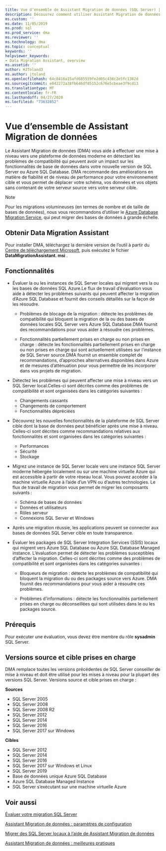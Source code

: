 ```yaml
---
title: Vue d’ensemble de Assistant Migration de données (SQL Server) | Microsoft Docs
description: Découvrez comment utiliser Assistant Migration de données pour migrer des bases de données SQL Server vers d’autres bases de données SQL Server ou Azure
ms.custom: ''
ms.date: 11/05/2019
ms.prod: sql
ms.prod_service: dma
ms.reviewer: ''
ms.technology: dma
ms.topic: conceptual
keywords: ''
helpviewer_keywords:
- Data Migration Assistant, overview
ms.assetid: ''
author: HJToland3
ms.author: jtoland
ms.openlocfilehash: 64c8416a15afd685559fe2d05c436c2e5fc1382d
ms.sourcegitcommit: e042272a38fb646df05152c676e5cbeae3f9cd13
ms.translationtype: MT
ms.contentlocale: fr-FR
ms.lasthandoff: 04/27/2020
ms.locfileid: "73632852"
---
```

# <a name="overview-of-data-migration-assistant"></a>Vue d’ensemble de Assistant Migration de données

Le Assistant Migration de données (DMA) vous aide à effectuer une mise à niveau vers une plateforme de données moderne en détectant les problèmes de compatibilité qui peuvent avoir un impact sur les fonctionnalités de base de données dans votre nouvelle version de SQL Server ou Azure SQL Database. DMA recommande des améliorations en matière de fiabilité et de niveau de performance pour votre environnement cible et vous permet de déplacer votre schéma, vos données et vos objets sans contenant de votre serveur source vers votre serveur cible.

> [!NOTE]
> Pour les migrations volumineuses (en termes de nombre et de taille de bases de données), nous vous recommandons d’utiliser le [Azure Database Migration Service](/azure/dms/dms-overview), qui peut migrer des bases de données à grande échelle.
  
## <a name="get-data-migration-assistant"></a>Obtenir Data Migration Assistant

Pour installer DMA, téléchargez la dernière version de l’outil à partir du [Centre de téléchargement Microsoft](https://www.microsoft.com/download/details.aspx?id=53595), puis exécutez le fichier **DataMigrationAssistant. msi** .

## <a name="capabilities"></a>Fonctionnalités

- Évaluer la ou les instances de SQL Server locales qui migrent vers la ou les bases de données SQL Azure.Le flux de travail d’évaluation vous aide à détecter les problèmes suivants qui peuvent affecter la migration d’Azure SQL Database et fournit des conseils détaillés sur la façon de les résoudre.

  - Problèmes de blocage de la migration : détecte les problèmes de compatibilité qui bloquent la migration de la ou des bases de données locales SQL Server vers Azure SQL Database.DMA fournit des recommandations pour vous aider à résoudre ces problèmes.

  - Fonctionnalités partiellement prises en charge ou non prises en charge : détecte les fonctionnalités partiellement prises en charge ou non prises en charge qui sont actuellement utilisées sur l’instance de SQL Server source.DMA fournit un ensemble complet de recommandations, d’approches alternatives disponibles dans Azure et de mesures d’atténuation pour vous permettre de les incorporer dans vos projets de migration.

- Détectez les problèmes qui peuvent affecter une mise à niveau vers un SQL Server local.Celles-ci sont décrites comme des problèmes de compatibilité et sont organisées dans les catégories suivantes :

  - Changements cassants
  - Changements de comportement
  - Fonctionnalités dépréciées

- Découvrez les nouvelles fonctionnalités de la plateforme de SQL Server cible dont la base de données peut bénéficier après une mise à niveau. Celles-ci sont décrites comme recommandations relatives aux fonctionnalités et sont organisées dans les catégories suivantes :

  - Performances
  - Sécurité
  - Stockage

- Migrez une instance de SQL Server locale vers une instance SQL Server moderne hébergée localement ou sur une machine virtuelle Azure qui est accessible à partir de votre réseau local. Vous pouvez accéder à la machine virtuelle Azure à l’aide d’un VPN ou d’autres technologies. Le flux de travail de migration vous permet de migrer les composants suivants :

  - Schéma de bases de données
  - Données et utilisateurs
  - Rôles serveur
  - Connexions SQL Server et Windows

- Après une migration réussie, les applications peuvent se connecter aux bases de données SQL Server cible en toute transparence.

- Évaluer les packages de SQL Server Integration Services (SSIS) locaux qui migrent vers Azure SQL Database ou Azure SQL Database Managed instance. L’évaluation permet de détecter les problèmes susceptibles d’affecter la migration. Celles-ci sont décrites comme des problèmes de compatibilité et sont organisées dans les catégories suivantes :

  - Bloqueurs de migration : détecte les problèmes de compatibilité qui bloquent la migration du ou des packages source vers Azure. DMA fournit des recommandations pour vous aider à résoudre ces problèmes.

  - Problèmes d’informations : détecte les fonctionnalités partiellement prises en charge ou déconseillées qui sont utilisées dans le ou les packages source.

## <a name="prerequisites"></a>Prérequis

Pour exécuter une évaluation, vous devez être membre du rôle **sysadmin** SQL Server.

## <a name="supported-source-and-target-versions"></a>Versions source et cible prises en charge

DMA remplace toutes les versions précédentes de SQL Server conseiller de mise à niveau et doit être utilisé pour les mises à niveau pour la plupart des versions SQL Server. Versions source et cible prises en charge :

**Sources**

- SQL Server 2005
- SQL Server 2008
- SQL Server 2008 R2
- SQL Server 2012
- SQL Server 2014
- SQL Server 2016
-  SQL Server 2017 sur Windows

**Cibles**

- SQL Server 2012
- SQL Server 2014
- SQL Server 2016
- SQL Server 2017 sur Windows et Linux
- SQL Server 2019
- Base de données unique Azure SQL Database
- Azure SQL Database Managed Instance
- SQL Server s’exécutant sur une machine virtuelle Azure

## <a name="see-also"></a>Voir aussi

[Évaluer votre migration SQL Server](../dma/dma-assesssqlonprem.md)

[Assistant Migration de données : paramètres de configuration](../dma/dma-configurationsettings.md)

[Migrer des SQL Server locaux à l’aide de Assistant Migration de données](../dma/dma-migrateonpremsql.md)

[Assistant Migration de données : meilleures pratiques](../dma/dma-bestpractices.md)
